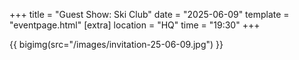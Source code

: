 +++
title = "Guest Show: Ski Club"
date = "2025-06-09"
template = "eventpage.html"
[extra]
location = "HQ"
time = "19:30"
+++

{{ bigimg(src="/images/invitation-25-06-09.jpg") }}
